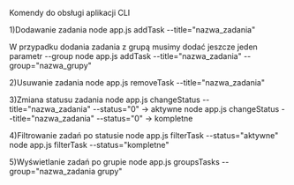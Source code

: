 Komendy do obsługi aplikacji CLI

1)Dodawanie zadania
node app.js addTask --title="nazwa_zadania"

W przypadku dodania zadania z grupą musimy dodać jeszcze jeden parametr --group
node app.js addTask --title="nazwa_zadania" --group="nazwa_grupy"

2)Usuwanie zadania
node app.js removeTask --title="nazwa_zadania"

3)Zmiana statusu zadania
node app.js changeStatus --title="nazwa_zadania" --status="0" -> aktywne
node app.js changeStatus --title="nazwa_zadania" --status="0" -> kompletne

4)Filtrowanie zadań po statusie
node app.js filterTask --status="aktywne"  
node app.js filterTask --status="kompletne"

5)Wyświetlanie zadań po grupie
node app.js groupsTasks --group="nazwa_zadania grupy"
